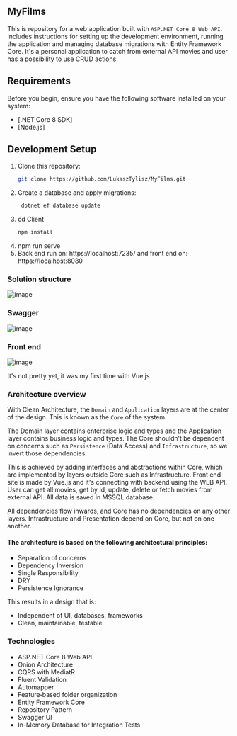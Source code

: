 ## MyFilms

This is repository for a web application built with `ASP.NET Core 8 Web API`.  includes instructions for setting up the development environment, running the application and managing database migrations with Entity Framework Core. It's a personal application to catch from external API movies and user has a possibility to use CRUD actions.

## Requirements

Before you begin, ensure you have the following software installed on your system:

- [.NET Core 8 SDK]
- [Node.js]

## Development Setup
1. Clone this repository:
   ```bash
   git clone https://github.com/LukaszTylisz/MyFilms.git
   
2. Create a database and apply migrations:
   ```bash
    dotnet ef database update
3. cd Client
    ```bash
    npm install
4. npm run serve
5. Back end run on: https://localhost:7235/ and front end on: https://localhost:8080

### Solution structure

![image](https://github.com/LukaszTylisz/MyFilms/assets/86656091/98f0bbb9-3836-4d94-adf4-47ac92b5f6ac)

### Swagger

![image](https://github.com/LukaszTylisz/MyFilms/assets/86656091/e1bcb575-c17e-4174-b0f3-cc4ded1ee5bc)

### Front end

![image](https://github.com/LukaszTylisz/MyFilms/assets/86656091/edc4923d-249d-454a-b829-9894fb0d1276)

It's not pretty yet, it was my first time with Vue.js

### Architecture overview

With Clean Architecture, the `Domain` and `Application` layers are at the center of the design. This is known as the `Core` of the system. 

The Domain layer contains enterprise logic and types and the Application layer contains business logic and types.
The Core shouldn’t be dependent on concerns such as `Persistence` (Data Access) and `Infrastructure`, so we invert those dependencies.

This is achieved by adding interfaces and abstractions within Core, which are implemented by layers outside Core such as Infrastructure. Front end site is made by Vue.js and it's connecting with backend using the WEB API. User can get all movies, get by Id, update, delete or fetch movies from external API. All data is saved in MSSQL database.

All dependencies flow inwards, and Core has no dependencies on any other layers.
Infrastructure and Presentation depend on Core, but not on one another.

#### The architecture is based on the following architectural principles:
- Separation of concerns
- Dependency Inversion
- Single Responsibility
- DRY
- Persistence Ignorance

This results in a design that is: 
- Independent of UI, databases, frameworks
- Clean, maintainable, testable

### Technologies
- ASP.NET Core 8 Web API
- Onion Architecture
- CQRS with MediatR
- Fluent Validation
- Automapper
- Feature‑based folder organization
- Entity Framework Core
- Repository Pattern
- Swagger UI
- In-Memory Database for Integration Tests
